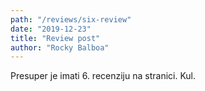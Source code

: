 ```yaml
---
path: "/reviews/six-review"
date: "2019-12-23"
title: "Review post"
author: "Rocky Balboa"
---
```


Presuper je imati 6. recenziju na stranici.
Kul.
